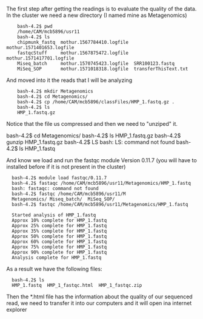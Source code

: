 The first step after getting the readings is to evaluate the quality of the data. 
In the cluster we need a new directory (I named mine as Metagenomics)


        bash-4.2$ pwd
        /home/CAM/mcb5896/usr11
        bash-4.2$ ls
        chipmunk_fastq  mothur.1567784410.logfile  mothur.1571401653.logfile
        fastqcStuff     mothur.1567875472.logfile  mothur.1571417701.logfile
        Miseq_batch     mothur.1570745423.logfile  SRR100123.fastq
        MiSeq_SOP       mothur.1571018318.logfile  transferThisText.txt

  And moved into it the reads that I will be analyzing
  
        bash-4.2$ mkdir Metagenomics
        bash-4.2$ cd Metagenomics/
        bash-4.2$ cp /home/CAM/mcb5896/classFiles/HMP_1.fastq.gz .
        bash-4.2$ ls
        HMP_1.fastq.gz
        
Notice that the file us compressed and then we need to "unziped" it.


bash-4.2$ cd Metagenomics/
bash-4.2$ ls
HMP_1.fastq.gz
bash-4.2$ gunzip HMP_1.fastq.gz
bash-4.2$ LS
bash: LS: command not found
bash-4.2$ ls
HMP_1.fastq

And know we load and run the fastqc module Version 0.11.7 (you will have to installed before if it is not present in the cluster)

      bash-4.2$ module load fastqc/0.11.7
      bash-4.2$ fastaqc /home/CAM/mcb5896/usr11/Metagenomics/HMP_1.fastq
      bash: fastaqc: command not found
      bash-4.2$ fastqc /home/CAM/mcb5896/usr11/M
      Metagenomics/ Miseq_batch/  MiSeq_SOP/
      bash-4.2$ fastqc /home/CAM/mcb5896/usr11/Metagenomics/HMP_1.fastq
      
      Started analysis of HMP_1.fastq
      Approx 10% complete for HMP_1.fastq
      Approx 25% complete for HMP_1.fastq
      Approx 35% complete for HMP_1.fastq
      Approx 50% complete for HMP_1.fastq
      Approx 60% complete for HMP_1.fastq
      Approx 75% complete for HMP_1.fastq
      Approx 90% complete for HMP_1.fastq
      Analysis complete for HMP_1.fastq

As a result we have the following files:

      bash-4.2$ ls
      HMP_1.fastq  HMP_1_fastqc.html  HMP_1_fastqc.zip

Then the *.html file has the information about the quality of our sequenced read, we need to transfer it into our computers and it will open ina internet explorer


